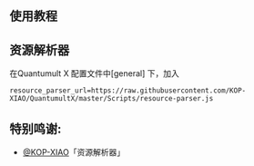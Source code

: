## 使用教程


## 资源解析器


在Quantumult X 配置文件中[general] 下，加入

    resource_parser_url=https://raw.githubusercontent.com/KOP-XIAO/QuantumultX/master/Scripts/resource-parser.js





## 特别鸣谢:

* [@KOP-XIAO](https://github.com/KOP-XIAO/QuantumultX)「资源解析器」

